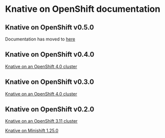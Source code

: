 # Knative on OpenShift documentation


## Knative on OpenShift v0.5.0
Documentation has moved to [here](https://github.com/openshift-knative/docs)

## Knative on OpenShift v0.4.0
[Knative on an OpenShift 4.0 cluster](knative-OCP-4x.md)

## Knative on OpenShift v0.3.0
[Knative on an OpenShift 4.0 cluster](knative-v0.3.0-OCP-4x.md)

## Knative on OpenShift v0.2.0
[Knative on an OpenShift 3.11 cluster](knative-OCP-311.md)

[Knative on Minishift 1.25.0](knative-minishift.md)
